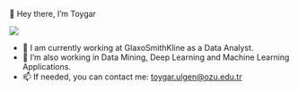 👋 Hey there, I’m Toygar

![](https://komarev.com/ghpvc/?username=toygarulgen&color=blue)

- 🔭 I am currently working at GlaxoSmithKline as a Data Analyst.
- 👀 I’m also working in Data Mining, Deep Learning and Machine Learning Applications.
- 📫 If needed, you can contact me: toygar.ulgen@ozu.edu.tr

<!---
toygarulgen/toygarulgen is a ✨ special ✨ repository because its `README.md` (this file) appears on your GitHub profile.
You can click the Preview link to take a look at your changes.
--->
